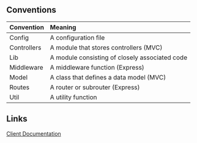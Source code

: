 ## Conventions

| Convention  | Meaning                                        |
| :---------- | :--------------------------------------------- |
| Config      | A configuration file                           |
| Controllers | A module that stores controllers (MVC)         |
| Lib         | A module consisting of closely associated code |
| Middleware  | A middleware function (Express)                |
| Model       | A class that defines a data model (MVC)        |
| Routes      | A router or subrouter (Express)                |
| Util        | A utility function                             |

## Links

[Client Documentation](https://fictional-chainsaw-8092472b.pages.github.io/client/docs/TypeDoc/)
